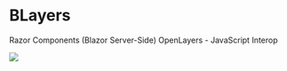 # BLayers
Razor Components (Blazor Server-Side) OpenLayers - JavaScript Interop

![](https://raw.githubusercontent.com/ayiemba/BLayers/master/BLayers/BLayers.Server/wwwroot/img/screenshot.png)
